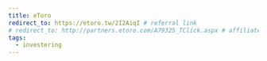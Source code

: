 ```yaml
---
title: eToro
redirect_to: https://etoro.tw/2I2AiqI # referral link
# redirect_to: http://partners.etoro.com/A79325_TClick.aspx # affiliate link
tags:
  - investering
---
```

